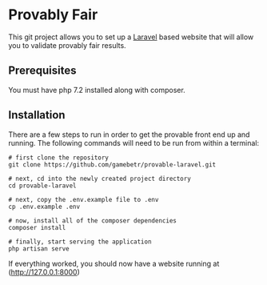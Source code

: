 # Provably Fair

This git project allows you to set up a [Laravel](https://laravel.com) based website that will allow you to validate provably fair results.

## Prerequisites

You must have php 7.2 installed along with composer.

## Installation

There are a few steps to run in order to get the provable front end up and running. The following commands will need to be run from within a terminal:

```
# first clone the repository
git clone https://github.com/gamebetr/provable-laravel.git

# next, cd into the newly created project directory
cd provable-laravel

# next, copy the .env.example file to .env
cp .env.example .env

# now, install all of the composer dependencies
composer install

# finally, start serving the application
php artisan serve
```

If everything worked, you should now have a website running at (http://127.0.0.1:8000)


